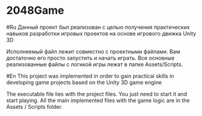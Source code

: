 # 2048Game
#Ru
Данный проект был реализован с целью получения практических навыков разработки игровых проектов на основе игрового движка Unity 3D

Исполняемый файл лежит совместно с проектными файлами. Вам достаточно его просто запустить и начать играть. 
Все основные реализованные файлы с логикой игры лежат в папке Assets/Scripts.

#En
This project was implemented in order to gain practical skills in developing game projects based on the Unity 3D game engine

The executable file lies with the project files. You just need to start it and start playing. All the main implemented files with the game logic are in the Assets / Scripts folder.
